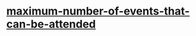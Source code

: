 # [maximum-number-of-events-that-can-be-attended](https://leetcode-cn.com/problems/maximum-number-of-events-that-can-be-attended)
